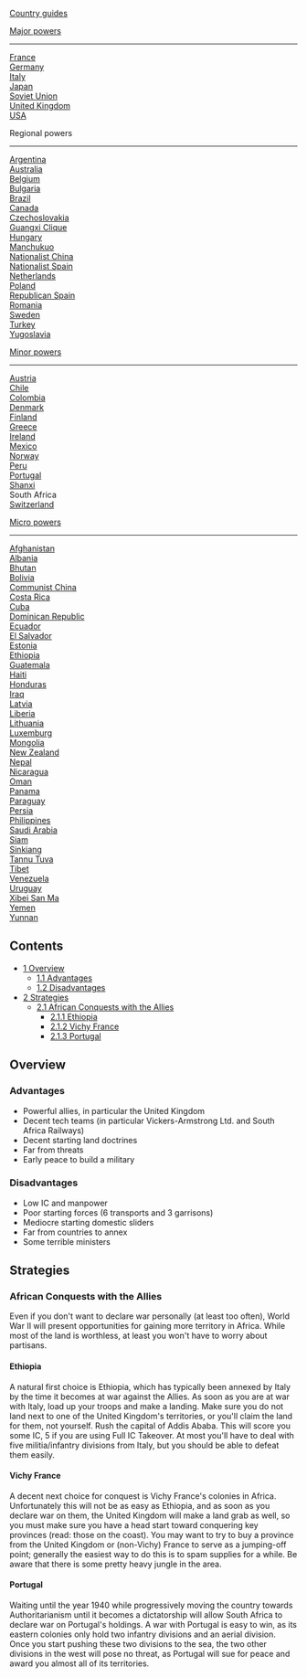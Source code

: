 [Country guides](/wiki/Country_guides "Country guides")

[Major powers](/wiki/Major_power "Major power")

------------------------------------------------------------------------

[France](/wiki/France "France")  
[Germany](/wiki/Germany "Germany")  
[Italy](/wiki/Italy "Italy")  
[Japan](/wiki/Japan "Japan")  
[Soviet Union](/wiki/Soviet_Union "Soviet Union")  
[United Kingdom](/wiki/United_Kingdom "United Kingdom")  
[USA](/wiki/USA "USA")

Regional powers

------------------------------------------------------------------------

[Argentina](/wiki/Argentina "Argentina")  
[Australia](/wiki/Australia "Australia")  
[Belgium](/wiki/Belgium "Belgium")  
[Bulgaria](/wiki/Bulgaria "Bulgaria")  
[Brazil](/wiki/Brazil "Brazil")  
[Canada](/wiki/Canada "Canada")  
[Czechoslovakia](/wiki/Czechoslovakia "Czechoslovakia")  
[Guangxi Clique](/wiki/Guangxi_Clique "Guangxi Clique")  
[Hungary](/wiki/Hungary "Hungary")  
[Manchukuo](/wiki/Manchukuo "Manchukuo")  
[Nationalist China](/wiki/Nationalist_China "Nationalist China")  
[Nationalist Spain](/wiki/Nationalist_Spain "Nationalist Spain")  
[Netherlands](/wiki/Netherlands "Netherlands")  
[Poland](/wiki/Poland "Poland")  
[Republican Spain](/wiki/Republican_Spain "Republican Spain")  
[Romania](/wiki/Romania "Romania")  
[Sweden](/wiki/Sweden "Sweden")  
[Turkey](/wiki/Turkey "Turkey")  
[Yugoslavia](/wiki/Yugoslavia "Yugoslavia")

[Minor powers](/wiki/Minor_power "Minor power")

------------------------------------------------------------------------

[Austria](/wiki/Austria "Austria")  
[Chile](/wiki/index.php?title=Chile&action=edit&redlink=1 "Chile (page does not exist)")  
[Colombia](/wiki/index.php?title=Colombia&action=edit&redlink=1 "Colombia (page does not exist)")  
[Denmark](/wiki/Denmark "Denmark")  
[Finland](/wiki/Finland "Finland")  
[Greece](/wiki/Greece "Greece")  
[Ireland](/wiki/Ireland "Ireland")  
[Mexico](/wiki/Mexico "Mexico")  
[Norway](/wiki/index.php?title=Norway&action=edit&redlink=1 "Norway (page does not exist)")  
[Peru](/wiki/Peru "Peru")  
[Portugal](/wiki/Portugal "Portugal")  
[Shanxi](/wiki/Shanxi "Shanxi")  
South Africa  
[Switzerland](/wiki/Switzerland "Switzerland")

[Micro powers](/wiki/Micro_power "Micro power")

------------------------------------------------------------------------

[Afghanistan](/wiki/Afghanistan "Afghanistan")  
[Albania](/wiki/Albania "Albania")  
[Bhutan](/wiki/Bhutan "Bhutan")  
[Bolivia](/wiki/index.php?title=Bolivia&action=edit&redlink=1 "Bolivia (page does not exist)")  
[Communist China](/wiki/Communist_China "Communist China")  
[Costa
Rica](/wiki/index.php?title=Costa_Rica&action=edit&redlink=1 "Costa Rica (page does not exist)")  
[Cuba](/wiki/Cuba "Cuba")  
[Dominican Republic](/wiki/Dominican_Republic "Dominican Republic")  
[Ecuador](/wiki/index.php?title=Ecuador&action=edit&redlink=1 "Ecuador (page does not exist)")  
[El
Salvador](/wiki/index.php?title=El_Salvador&action=edit&redlink=1 "El Salvador (page does not exist)")  
[Estonia](/wiki/Estonia "Estonia")  
[Ethiopia](/wiki/Ethiopia "Ethiopia")  
[Guatemala](/wiki/Guatemala "Guatemala")  
[Haiti](/wiki/index.php?title=Haiti&action=edit&redlink=1 "Haiti (page does not exist)")  
[Honduras](/wiki/index.php?title=Honduras&action=edit&redlink=1 "Honduras (page does not exist)")  
[Iraq](/wiki/Iraq "Iraq")  
[Latvia](/wiki/Latvia "Latvia")  
[Liberia](/wiki/Liberia "Liberia")  
[Lithuania](/wiki/Lithuania "Lithuania")  
[Luxemburg](/wiki/Luxemburg "Luxemburg")  
[Mongolia](/wiki/Mongolia "Mongolia")  
[New Zealand](/wiki/New_Zealand "New Zealand")  
[Nepal](/wiki/index.php?title=Nepal&action=edit&redlink=1 "Nepal (page does not exist)")  
[Nicaragua](/wiki/index.php?title=Nicaragua&action=edit&redlink=1 "Nicaragua (page does not exist)")  
[Oman](/wiki/index.php?title=Oman&action=edit&redlink=1 "Oman (page does not exist)")  
[Panama](/wiki/index.php?title=Panama&action=edit&redlink=1 "Panama (page does not exist)")  
[Paraguay](/wiki/index.php?title=Paraguay&action=edit&redlink=1 "Paraguay (page does not exist)")  
[Persia](/wiki/Persia "Persia")  
[Philippines](/wiki/index.php?title=Philippines&action=edit&redlink=1 "Philippines (page does not exist)")  
[Saudi
Arabia](/wiki/index.php?title=Saudi_Arabia&action=edit&redlink=1 "Saudi Arabia (page does not exist)")  
[Siam](/wiki/Siam "Siam")  
[Sinkiang](/wiki/index.php?title=Sinkiang&action=edit&redlink=1 "Sinkiang (page does not exist)")  
[Tannu Tuva](/wiki/Tannu_Tuva "Tannu Tuva")  
[Tibet](/wiki/index.php?title=Tibet&action=edit&redlink=1 "Tibet (page does not exist)")  
[Venezuela](/wiki/index.php?title=Venezuela&action=edit&redlink=1 "Venezuela (page does not exist)")  
[Uruguay](/wiki/index.php?title=Uruguay&action=edit&redlink=1 "Uruguay (page does not exist)")  
[Xibei San Ma](/wiki/Xibei_San_Ma "Xibei San Ma")  
[Yemen](/wiki/index.php?title=Yemen&action=edit&redlink=1 "Yemen (page does not exist)")  
[Yunnan](/wiki/Yunnan "Yunnan")

## Contents

-   [ 1 Overview ](#Overview)
    -   [ 1.1 Advantages ](#Advantages)
    -   [ 1.2 Disadvantages ](#Disadvantages)
-   [ 2 Strategies ](#Strategies)
    -   [ 2.1 African Conquests with the Allies
        ](#African_Conquests_with_the_Allies)
        -   [ 2.1.1 Ethiopia ](#Ethiopia)
        -   [ 2.1.2 Vichy France ](#Vichy_France)
        -   [ 2.1.3 Portugal ](#Portugal)

##  Overview 

###  Advantages 

-   Powerful allies, in particular the United Kingdom
-   Decent tech teams (in particular Vickers-Armstrong Ltd. and South
    Africa Railways)
-   Decent starting land doctrines
-   Far from threats
-   Early peace to build a military

###  Disadvantages 

-   Low IC and manpower
-   Poor starting forces (6 transports and 3 garrisons)
-   Mediocre starting domestic sliders
-   Far from countries to annex
-   Some terrible ministers

##  Strategies 

###  African Conquests with the Allies 

Even if you don't want to declare war personally (at least too often),
World War II will present opportunities for gaining more territory in
Africa. While most of the land is worthless, at least you won't have to
worry about partisans.

####  Ethiopia 

A natural first choice is Ethiopia, which has typically been annexed by
Italy by the time it becomes at war against the Allies. As soon as you
are at war with Italy, load up your troops and make a landing. Make sure
you do not land next to one of the United Kingdom's territories, or
you'll claim the land for them, not yourself. Rush the capital of Addis
Ababa. This will score you some IC, 5 if you are using Full IC Takeover.
At most you'll have to deal with five militia/infantry divisions from
Italy, but you should be able to defeat them easily.

####  Vichy France 

A decent next choice for conquest is Vichy France's colonies in Africa.
Unfortunately this will not be as easy as Ethiopia, and as soon as you
declare war on them, the United Kingdom will make a land grab as well,
so you must make sure you have a head start toward conquering key
provinces (read: those on the coast). You may want to try to buy a
province from the United Kingdom or (non-Vichy) France to serve as a
jumping-off point; generally the easiest way to do this is to spam
supplies for a while. Be aware that there is some pretty heavy jungle in
the area.

####  Portugal 

Waiting until the year 1940 while progressively moving the country
towards Authoritarianism until it becomes a dictatorship will allow
South Africa to declare war on Portugal's holdings. A war with Portugal
is easy to win, as its eastern colonies only hold two infantry divisions
and an aerial division. Once you start pushing these two divisions to
the sea, the two other divisions in the west will pose no threat, as
Portugal will sue for peace and award you almost all of its territories.
